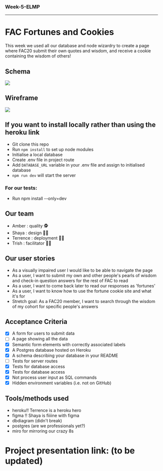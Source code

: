 ### Week-5-ELMP

---

# FAC Fortunes and Cookies 

This week we used all our database and node wizardry to create a page where FAC20 submit their own quotes and wisdom, and receive a cookie containing the wisdom of others! 

## Schema 

![](https://i.imgur.com/PxINJD5.png)

## Wireframe 

![](https://i.imgur.com/jVFKXdx.png)


## If you want to install locally rather than using the heroku link 

- Git clone this repo
- Run `npm install` to set up node modules
- Initialise a local database
- Create .env file in project route
- Add `DATABASE_URL` variable in your .env file and assign to initialised database
- `npm run dev` will start the server 

### For our tests: 
- Run npm install --only=dev


## Our team 

- Amber : quality  🕵
- Shaya : design 👩‍🎨
- Terrence : deployment  🧙‍♂️
- Trish : facilitator  🧞‍♀️


## Our user stories 

- As a visually impaired user I would like to be able to navigate the page
- As a user, I want to submit my own and other people's pearls of wisdom and check-in question answers for the rest of FAC to read
- As a user, I want to come back later to read our responses as 'fortunes' 
- As a user, I want to know how to use the fortune cookie site and what it's for
- Stretch goal: As a FAC20 member, I want to search through the wisdom of my cohort for specific people's answers


## Acceptance Criteria 

- [X] A form for users to submit data
- [ ] A page showing all the data
- [X] Semantic form elements with correctly associated labels
- [X] A Postgres database hosted on Heroku
- [X] A schema describing your database in your README
- [ ] Tests for server routes
- [X] Tests for database access
- [X] Tests for database access
- [X] Not process user input as SQL commands
- [X] Hidden environment variables (i.e. not on GitHub)

## Tools/methods used

- heroku!! Terrence is a heroku hero 
- figma !! Shaya is fiiiine with figma 
- dbdiagram (didn't break) 
- postgres (are we professionals yet?) 
- miro for mirroring our crazy 8s 

# Project presentation link: (to be updated) 
